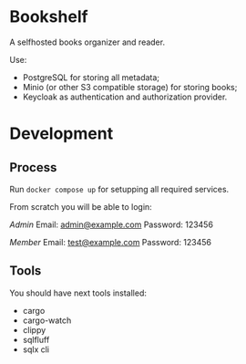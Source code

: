 Bookshelf
=========

A selfhosted books organizer and reader.

Use:
- PostgreSQL for storing all metadata;
- Minio (or other S3 compatible storage) for storing books;
- Keycloak as authentication and authorization provider.

Development
===========

Process
-------

Run `docker compose up` for setupping all required services.

From scratch you will be able to login:

*Admin*
Email: admin@example.com
Password: 123456

*Member*
Email: test@example.com
Password: 123456

Tools
-----

You should have next tools installed:
- cargo
- cargo-watch
- clippy
- sqlfluff
- sqlx cli